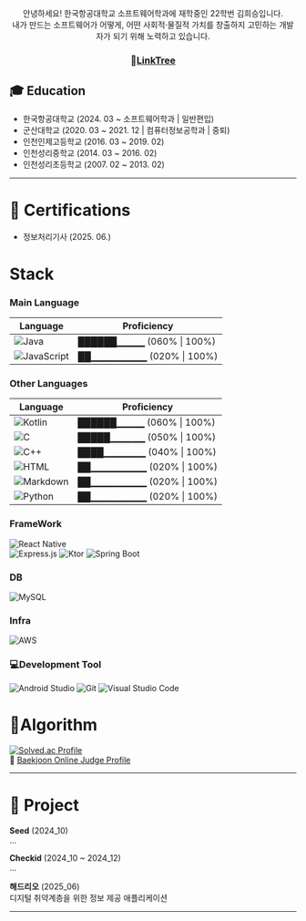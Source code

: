 <div align=center>  

안녕하세요! 한국항공대학교 소프트웨어학과에 재학중인 22학번 김희승입니다.  
내가 만드는 소프트웨어가 어떻게, 어떤 사회적·물질적 가치를 창출하지 고민하는 개발자가 되기 위해 노력하고 있습니다.  
  
### 🔗[LinkTree](https://www.linktr.ee/HeeFlower5001)  
  
</div>

## 🎓 Education
- 한국항공대학교 (2024. 03 ~ 소프트웨어학과 | 일반편입)    
- 군산대학교 (2020. 03 ~ 2021. 12 | 컴퓨터정보공학과 | 중퇴)     
- 인천인제고등학교 (2016. 03 ~ 2019. 02)  
- 인천성리중학교 (2014. 03 ~ 2016. 02)  
- 인천성리초등학교 (2007. 02 ~ 2013. 02)  

-----

# 🪪 Certifications  
- 정보처리기사 (2025. 06.)   
  
# Stack 

<!-- 
000% ~ 020% 
- 기본 문법과 문장을 이해할 수 있음
- 간단한 스크립트 작성 가능

021% ~ 040%
- 기본적인 라이브러리와 API 사용 가능
- 단순한 프로그램 구현 가능

041% ~ 060%
- 객체지향/함수형 프로그래밍 개념 적용 가능
- 프로젝트에서 실무적으로 사용 가능

061% ~ 080%
- 최적화 및 유지보수 고려하여 개발 가능
- 프레임워크, 라이브러리 활용 능숙

081% ~ 100%
- 성능 최적화 및 아키텍처 설계 가능
- 오픈소스 기여 또는 라이브러리 개발 경험
-->

### Main Language  
| Language | Proficiency |
|----------|------------|
| ![Java](https://img.shields.io/badge/Java-007396?style=flat-square&logo=java&logoColor=white) | ██████▁▁▁▁ (060% \| 100%) |  
| ![JavaScript](https://img.shields.io/badge/JavaScript-F7DF1E?style=flat-square&logo=javascript&logoColor=black) | ██▁▁▁▁▁▁▁▁ (020% \| 100%) |  


### Other Languages  
| Language | Proficiency |
|----------|------------|
| ![Kotlin](https://img.shields.io/badge/Kotlin-0095D5?style=flat-square&logo=kotlin&logoColor=white) | ██████▁▁▁▁ (060% \| 100%) |
| ![C](https://img.shields.io/badge/C-A8B9CC?style=flat-square&logo=c&logoColor=white) | █████▁▁▁▁▁ (050% \| 100%) |
| ![C++](https://img.shields.io/badge/C++-00599C?style=flat-square&logo=c%2B%2B&logoColor=white) | ████▁▁▁▁▁▁ (040% \| 100%) |
| ![HTML](https://img.shields.io/badge/HTML-E34F26?style=flat-square&logo=html5&logoColor=white) | ██▁▁▁▁▁▁▁▁ (020% \| 100%) |
| ![Markdown](https://img.shields.io/badge/Markdown-000000?style=flat-square&logo=markdown&logoColor=white) | ██▁▁▁▁▁▁▁▁ (020% \| 100%) |
| ![Python](https://img.shields.io/badge/Python-3776AB?style=flat-square&logo=python&logoColor=white) | ██▁▁▁▁▁▁▁▁ (020% \| 100%) |

### FrameWork  
![React Native](https://img.shields.io/badge/React%20Native-61DAFB?style=flat-square&logo=react&logoColor=black)  
![Express.js](https://img.shields.io/badge/Express.js-000000?style=flat-square&logo=express&logoColor=white)
![Ktor](https://img.shields.io/badge/Ktor-0095D5?style=flat-square&logo=ktor&logoColor=white)
![Spring Boot](https://img.shields.io/badge/Spring%20Boot-6DB33F?style=flat-square&logo=spring-boot&logoColor=white)  

### DB    
![MySQL](https://img.shields.io/badge/MySQL-4479A1?style=flat-square&logo=mysql&logoColor=white)  
  
### Infra
![AWS](https://img.shields.io/badge/AWS-232F3E?style=flat-square&logo=amazon-aws&logoColor=FF9900)  

### 💻Development Tool  
![Android Studio](https://img.shields.io/badge/Android%20Studio-3DDC84?style=flat-square&logo=android-studio&logoColor=white)
![Git](https://img.shields.io/badge/Git-F05032?style=flat-square&logo=git&logoColor=white)
![Visual Studio Code](https://img.shields.io/badge/VS%20Code-007ACC?style=flat-square&logo=visual-studio-code&logoColor=white)

  
# 🧩Algorithm  
[![Solved.ac Profile](http://mazassumnida.wtf/api/v2/generate_badge?boj=heeflower5001)](https://solved.ac/profile/heeflower5001)  
🔗 [Baekjoon Online Judge Profile](https://www.acmicpc.net/user/heeflower5001)

-----
  
# 📂 Project  
  
**Seed** (2024_10)  
...  
  
**Checkid** (2024_10 ~ 2024_12)  
...  
  
**해드리오**  (2025_06)  
디지털 취약계층을 위한 정보 제공 애플리케이션   
  
-----
